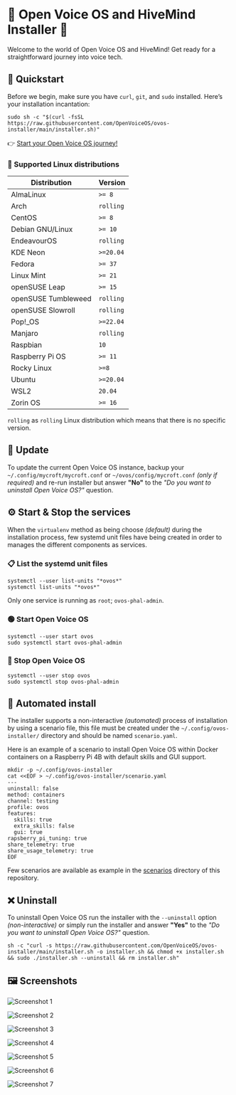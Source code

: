 # 🎉 Open Voice OS and HiveMind Installer 🎉

Welcome to the world of Open Voice OS and HiveMind! Get ready for a straightforward journey into voice tech.

## 🚀 Quickstart

Before we begin, make sure you have `curl`, `git`, and `sudo` installed. Here’s your installation incantation:

```shell
sudo sh -c "$(curl -fsSL https://raw.githubusercontent.com/OpenVoiceOS/ovos-installer/main/installer.sh)"
```

👉 [Start your Open Voice OS journey!](https://community.openconversational.ai/t/howto-begin-your-open-voice-os-journey-with-the-ovos-installer/14900)

### 🐧 Supported Linux distributions

| Distribution        | Version   |
| ------------------- | --------- |
| AlmaLinux           | `>= 8`    |
| Arch                | `rolling` |
| CentOS              | `>= 8`    |
| Debian GNU/Linux    | `>= 10`   |
| EndeavourOS         | `rolling` |
| KDE Neon            | `>=20.04` |
| Fedora              | `>= 37`   |
| Linux Mint          | `>= 21`   |
| openSUSE Leap       | `>= 15`   |
| openSUSE Tumbleweed | `rolling` |
| openSUSE Slowroll   | `rolling` |
| Pop!\_OS            | `>=22.04` |
| Manjaro             | `rolling` |
| Raspbian            | `10`      |
| Raspberry Pi OS     | `>= 11`   |
| Rocky Linux         | `>=8`     |
| Ubuntu              | `>=20.04` |
| WSL2                | `20.04`   |
| Zorin OS            | `>= 16`   |

`rolling` as `rolling` Linux distribution which means that there is no specific version.

## 🔄 Update

To update the current Open Voice OS instance, backup your `~/.config/mycroft/mycroft.conf` or `~/ovos/config/mycroft.conf` _(only if required)_ and re-run installer but answer **"No"** to the _"Do you want to uninstall Open Voice OS?"_ question.

## ⚙️ Start & Stop the services

When the `virtualenv` method as being choose _(default)_ during the installation process, few systemd unit files have being created in order to manages the different components as services.

### 📋 List the systemd unit files

```shell
systemctl --user list-units "*ovos*"
systemctl list-units "*ovos*"
```

Only one service is running as `root`; `ovos-phal-admin`.

### 🟢 Start Open Voice OS

```shell
systemctl --user start ovos
sudo systemctl start ovos-phal-admin
```

### 🔴 Stop Open Voice OS

```shell
systemctl --user stop ovos
sudo systemctl stop ovos-phal-admin
```

## 🤖 Automated install

The installer supports a non-interactive _(automated)_ process of installation by using a scenario file, this file must be created under the `~/.config/ovos-installer/` directory and should be named `scenario.yaml`.

Here is an example of a scenario to install Open Voice OS within Docker containers on a Raspberry Pi 4B with default skills and GUI support.

```shell
mkdir -p ~/.config/ovos-installer
cat <<EOF > ~/.config/ovos-installer/scenario.yaml
---
uninstall: false
method: containers
channel: testing
profile: ovos
features:
  skills: true
  extra_skills: false
  gui: true
rapsberry_pi_tuning: true
share_telemetry: true
share_usage_telemetry: true
EOF
```

Few scenarios are available as example in the [scenarios](https://github.com/OpenVoiceOS/ovos-installer/tree/main/scenarios) directory of this repository.

## ❌ Uninstall

To uninstall Open Voice OS run the installer with the `--uninstall` option _(non-interactive)_ or simply run the installer and answer **"Yes"** to the _"Do you want to uninstall Open Voice OS?"_ question.

```shell
sh -c "curl -s https://raw.githubusercontent.com/OpenVoiceOS/ovos-installer/main/installer.sh -o installer.sh && chmod +x installer.sh && sudo ./installer.sh --uninstall && rm installer.sh"
```

## 🖼️ Screenshots

![Screenshot 1](docs/images/screenshot_1.png)

![Screenshot 2](docs/images/screenshot_3.png)

![Screenshot 3](docs/images/screenshot_4.png)

![Screenshot 4](docs/images/screenshot_5.png)

![Screenshot 5](docs/images/screenshot_6.png)

![Screenshot 6](docs/images/screenshot_7.png)

![Screenshot 7](docs/images/screenshot_8.png)
